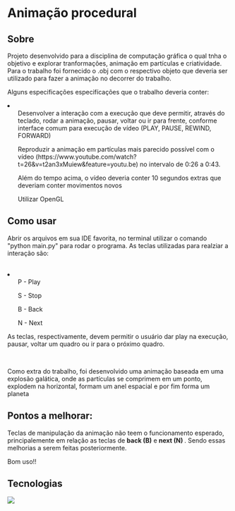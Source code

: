 <h1>Animação procedural</h1> 
<h2>Sobre</h2>
<p>Projeto desenvolvido para a disciplina de computação gráfica o qual tnha o objetivo e explorar tranformações, animação em partículas e criatividade. Para o trabalho foi fornecido o .obj com o respectivo objeto que deveria ser utilizado para fazer a animação no decorrer do trabalho. </p>
<p>Alguns especificações especifícações que o trabalho deveria conter:</p>
<li>
  <ul>Desenvolver a interação com a execução que deve permitir, através do teclado, rodar a animação, pausar, voltar ou ir para frente,
    conforme interface comum para execução de vídeo (PLAY, PAUSE, REWIND, FORWARD)</ul>
  <ul>Reproduzir a animação em partículas mais parecido possível com o vídeo (https://www.youtube.com/watch?t=26&v=t2an3xMuiew&feature=youtu.be) no intervalo de 0:26 a 0:43.</ul>
  <ul>Além do tempo acima, o vídeo deveria conter 10 segundos extras que deveriam conter movimentos novos</ul>
  <ul>Utilizar OpenGL</ul>
</li>

## Como usar
  <p>Abrir os arquivos em sua IDE favorita, no terminal utilizar o comando </strong>"python main.py"</storng>  para rodar o programa. As teclas utilizadas para realziar a interação
  são:</p><br>
  <li>
    <ul>P - Play</ul>
    <ul>S - Stop</ul>
    <ul>B - Back</ul>
    <ul>N - Next</ul>
  </li>
  <p>As teclas, respectivamente, devem permitir o usuário dar play na execução, pausar, voltar um quadro ou ir para o próximo quadro.</p><br>
  <p>Como extra do trabalho, foi desenvolvido uma animação baseada em uma explosão galática, onde as partículas se comprimem em um ponto, explodem na horizontal, 
  formam um anel espacial e por fim forma um planeta</p>

## Pontos a melhorar:
<p>Teclas de manipulação da animação não teem o funcionamento esperado, principalemente em relação as teclas de <Strong>back (B)</Strong> e <Strong>next (N) </Strong>. Sendo essas melhorias a serem feitas posteriormente. </p>

  Bom uso!!

## Tecnologias
<div>
  <img src="https://img.shields.io/badge/PYTHON-239120?style=for-the-badge&logo=python&logoColor=white">
</div>

